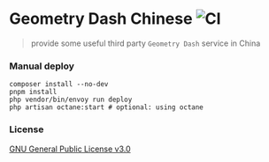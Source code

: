 # Geometry Dash Chinese ![CI](https://img.shields.io/github/workflow/status/Geometry-Dash-Chinese/Geometry-Dash-Chinese/%E9%A1%B9%E7%9B%AE%E6%B5%8B%E8%AF%95)

> provide some useful third party ```Geometry Dash``` service in China

### Manual deploy

```shell
composer install --no-dev
pnpm install
php vendor/bin/envoy run deploy
php artisan octane:start # optional: using octane
```

### License

[GNU General Public License v3.0](https://choosealicense.com/licenses/gpl-3.0)
